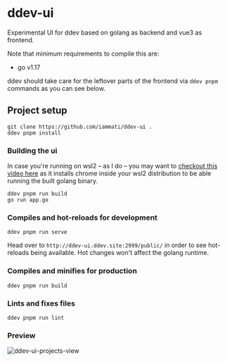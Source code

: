 # ddev-ui

Experimental UI for ddev based on golang as backend and vue3 as frontend.

Note that minimum requirements to compile this are:
- go v1.17

ddev should take care for the leftover parts of the frontend via `ddev pnpm` commands as you can see below.

## Project setup
```
git clone https://github.com/iammati/ddev-ui .
ddev pnpm install
```

### Building the ui

In case you're running on wsl2 – as I do – you may want to [checkout this video here](https://www.youtube.com/watch?v=o6H6q3xg8wg)
as it installs chrome inside your wsl2 distribution to be able running the built golang binary.

```
ddev pnpm run build
go run app.go
```

### Compiles and hot-reloads for development
```
ddev pnpm run serve
```

Head over to `http://ddev-ui.ddev.site:2999/public/` in order to see hot-reloads being available.
Hot changes won't affect the golang runtime.

### Compiles and minifies for production
```
ddev pnpm run build
```

### Lints and fixes files
```
ddev pnpm run lint
```

### Preview

![ddev-ui-projects-view](https://user-images.githubusercontent.com/41418763/151707931-335a6ca4-f9d5-4ea2-bfa0-aa405af4c5e1.png)
